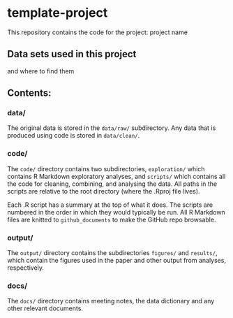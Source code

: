 # template-project

This repository contains the code for the project: project name

## Data sets used in this project
and where to find them

## Contents:

### data/
The original data is stored in the `data/raw/` subdirectory. Any data that is produced using code is stored in `data/clean/`.

### code/
The `code/` directory contains two subdirectories, `exploration/` which contains R Markdown exploratory analyses, and `scripts/` which contains all the code for cleaning, combining, and analysing the data. All paths in the scripts are relative to the root directory (where the .Rproj file lives).

Each .R script has a summary at the top of what it does. The scripts are numbered in the order in which they would typically be run. All R Markdown files are knitted to `github_documents` to make the GitHub repo browsable.

### output/
The `output/` directory contains the subdirectories `figures/` and `results/`, which contain the figures used in the paper and other output from analyses, respectively.

### docs/
The `docs/` directory contains meeting notes, the data dictionary and any other relevant documents.
